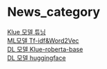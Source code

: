 # News_category

[Klue 모델 튜닝](https://github.com/wpfkcm33/News_category/blob/main/Fine_tuning_a_model_on_the_YNAT_Task(doowon).ipynb)  
[ML모델 Tf-idf&Word2Vec]()  
[DL 모델 Klue-roberta-base]()  
[DL 모델 huggingface](https://huggingface.co/Doowon96/roberta-base-finetuned-ynat)  

